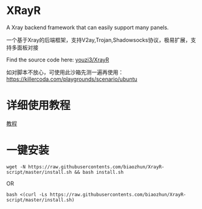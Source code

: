 # XRayR
A Xray backend framework that can easily support many panels.

一个基于Xray的后端框架，支持V2ay,Trojan,Shadowsocks协议，极易扩展，支持多面板对接

Find the source code here: [youzi3/XrayR](https://github.com/youzi3/XrayR)

如对脚本不放心，可使用此沙箱先测一遍再使用：https://killercoda.com/playgrounds/scenario/ubuntu

# 详细使用教程

[教程](https://crackair.gitbook.io/xrayr-project/)

# 一键安装

```
wget -N https://raw.githubusercontents.com/biaozhun/XrayR-script/master/install.sh && bash install.sh
```
OR
```
bash <(curl -Ls https://raw.githubusercontents.com/biaozhun/XrayR-script/master/install.sh)
```
